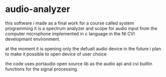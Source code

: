 # audio-analyzer
this software i made as a final work for a course called system programming
it is a spectrum analyzer and scope for audio input from the computer microphone 
implemented in c language in the NI CVI developmant environment.

at the moment it is opening only the defualt audio device 
in the future i plan to make it possible to open device of user choice 

the code uses portaudio open source lib as the audio api
and cvi builtin functions for the signal processing.

